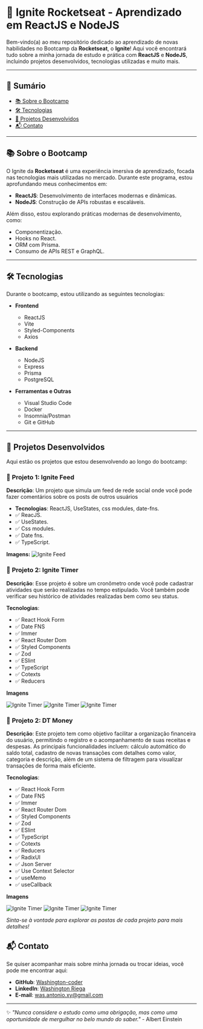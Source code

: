 # 🚀 Ignite Rocketseat - Aprendizado em ReactJS e NodeJS  

Bem-vindo(a) ao meu repositório dedicado ao aprendizado de novas habilidades no Bootcamp da **Rocketseat**, o **Ignite**! Aqui você encontrará tudo sobre a minha jornada de estudo e prática com **ReactJS** e **NodeJS**, incluindo projetos desenvolvidos, tecnologias utilizadas e muito mais.  

---

## 📖 Sumário  

- [📚 Sobre o Bootcamp](#-sobre-o-bootcamp)  
- [🛠️ Tecnologias](#️-tecnologias)  
- [📂 Projetos Desenvolvidos](#-projetos-desenvolvidos)  
- [📬 Contato](#-contato)  

---

## 📚 Sobre o Bootcamp  

O Ignite da **Rocketseat** é uma experiência imersiva de aprendizado, focada nas tecnologias mais utilizadas no mercado. Durante este programa, estou aprofundando meus conhecimentos em:  

- **ReactJS**: Desenvolvimento de interfaces modernas e dinâmicas.  
- **NodeJS**: Construção de APIs robustas e escaláveis.  

Além disso, estou explorando práticas modernas de desenvolvimento, como:  
- Componentização.  
- Hooks no React.  
- ORM com Prisma.  
- Consumo de APIs REST e GraphQL.  

---

## 🛠️ Tecnologias  

Durante o bootcamp, estou utilizando as seguintes tecnologias:  

- **Frontend**  
  - ReactJS  
  - Vite  
  - Styled-Components  
  - Axios  

- **Backend**  
  - NodeJS  
  - Express  
  - Prisma  
  - PostgreSQL  

- **Ferramentas e Outras**  
  - Visual Studio Code  
  - Docker  
  - Insomnia/Postman  
  - Git e GitHub  

---

## 📂 Projetos Desenvolvidos  

Aqui estão os projetos que estou desenvolvendo ao longo do bootcamp:  

### 📝 **Projeto 1: Ignite Feed**  
**Descrição**: Um projeto que simula um feed de rede social onde você pode fazer comentários sobre os posts de outros usuários
- **Tecnologias**: ReactJS, UseStates, css modules, date-fns.  
- ✅ ReacJS.  
- ✅ UseStates.  
- ✅ Css modules.  
- ✅ Date fns.  
- ✅ TypeScript.  

**Imagens:**
![Ignite Feed](./projects-images/example1.png)


### 📝 **Projeto 2: Ignite Timer**
**Descrição**: Esse projeto é sobre um cronômetro onde você pode cadastrar atividades que serão realizadas no tempo estipulado. Você também pode verificar seu histórico de atividades realizadas bem como seu status.

**Tecnologias**:
- ✅ React Hook Form
- ✅ Date FNS
- ✅ Immer
- ✅ React Router Dom
- ✅ Styled Components
- ✅ Zod
- ✅ ESlint
- ✅ TypeScript
- ✅ Cotexts
- ✅ Reducers

**Imagens**

![Ignite Timer](./projects-images/ignite_timer-ezgif.com-video-to-gif-converter.gif)
![Ignite Timer](./projects-images/ignite-timer.png)
![Ignite Timer](./projects-images/ignite-timer2.png)

### 📝 **Projeto 2: DT Money**
**Descrição**: Este projeto tem como objetivo facilitar a organização financeira do usuário, permitindo o registro e o acompanhamento de suas receitas e despesas. As principais funcionalidades incluem: cálculo automático do saldo total, cadastro de novas transações com detalhes como valor, categoria e descrição, além de um sistema de filtragem para visualizar transações de forma mais eficiente.

**Tecnologias**:
- ✅ React Hook Form
- ✅ Date FNS
- ✅ Immer
- ✅ React Router Dom
- ✅ Styled Components
- ✅ Zod
- ✅ ESlint
- ✅ TypeScript
- ✅ Cotexts
- ✅ Reducers
- ✅ RadixUI
- ✅ Json Server
- ✅ Use Context Selector
- ✅ useMemo
- ✅ useCallback

**Imagens**

![Ignite Timer](./projects-images/dt_money1.png)
![Ignite Timer](./projects-images/dt_money2.png)
![Ignite Timer](./projects-images/dt_money_gif.gif)

_Sinta-se à vontade para explorar as pastas de cada projeto para mais detalhes!_  

## 📬 Contato  

Se quiser acompanhar mais sobre minha jornada ou trocar ideias, você pode me encontrar aqui:  

- **GitHub**: [Washington-coder](https://github.com/Washington-coder)  
- **LinkedIn**: [Washington Riega](https://www.linkedin.com/in/washington-riega/)  
- **E-mail**: was.antonio.xy@gmail.com 

---

✨ _"Nunca considere o estudo como uma obrigação, mas como uma oportunidade de mergulhar no belo mundo do saber."_  - Albert Einstein
